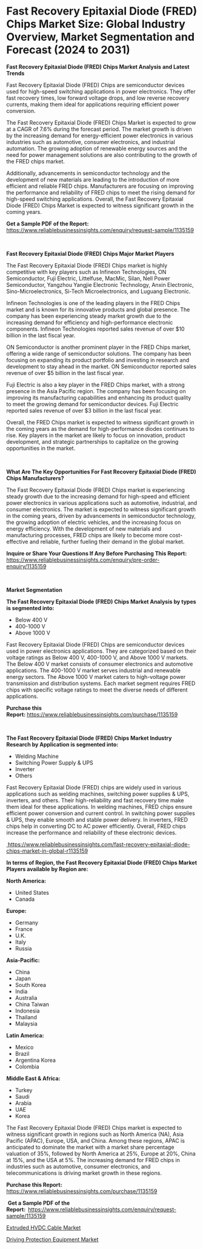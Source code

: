 <p><h1>Fast Recovery Epitaxial Diode (FRED) Chips Market Size: Global Industry Overview, Market Segmentation and Forecast (2024 to 2031)</h1></p><p><strong>Fast Recovery Epitaxial Diode (FRED) Chips Market Analysis and Latest Trends</strong></p>
<p><p>Fast Recovery Epitaxial Diode (FRED) Chips are semiconductor devices used for high-speed switching applications in power electronics. They offer fast recovery times, low forward voltage drops, and low reverse recovery currents, making them ideal for applications requiring efficient power conversion.</p><p>The Fast Recovery Epitaxial Diode (FRED) Chips Market is expected to grow at a CAGR of 7.6% during the forecast period. The market growth is driven by the increasing demand for energy-efficient power electronics in various industries such as automotive, consumer electronics, and industrial automation. The growing adoption of renewable energy sources and the need for power management solutions are also contributing to the growth of the FRED chips market.</p><p>Additionally, advancements in semiconductor technology and the development of new materials are leading to the introduction of more efficient and reliable FRED chips. Manufacturers are focusing on improving the performance and reliability of FRED chips to meet the rising demand for high-speed switching applications. Overall, the Fast Recovery Epitaxial Diode (FRED) Chips Market is expected to witness significant growth in the coming years.</p></p>
<p><strong>Get a Sample PDF of the Report:&nbsp;</strong> <a href="https://www.reliablebusinessinsights.com/enquiry/request-sample/1135159">https://www.reliablebusinessinsights.com/enquiry/request-sample/1135159</a></p>
<p>&nbsp;</p>
<p><strong>Fast Recovery Epitaxial Diode (FRED) Chips Major Market Players</strong></p>
<p><p>The Fast Recovery Epitaxial Diode (FRED) Chips market is highly competitive with key players such as Infineon Technologies, ON Semiconductor, Fuji Electric, Littelfuse, MacMic, Silan, Nell Power Semiconductor, Yangzhou Yangjie Electronic Technology, Anxin Electronic, Sino-Microelectronics, Si-Tech Microelectronics, and Luguang Electronic.</p><p>Infineon Technologies is one of the leading players in the FRED Chips market and is known for its innovative products and global presence. The company has been experiencing steady market growth due to the increasing demand for efficiency and high-performance electronic components. Infineon Technologies reported sales revenue of over $10 billion in the last fiscal year.</p><p>ON Semiconductor is another prominent player in the FRED Chips market, offering a wide range of semiconductor solutions. The company has been focusing on expanding its product portfolio and investing in research and development to stay ahead in the market. ON Semiconductor reported sales revenue of over $5 billion in the last fiscal year.</p><p>Fuji Electric is also a key player in the FRED Chips market, with a strong presence in the Asia Pacific region. The company has been focusing on improving its manufacturing capabilities and enhancing its product quality to meet the growing demand for semiconductor devices. Fuji Electric reported sales revenue of over $3 billion in the last fiscal year.</p><p>Overall, the FRED Chips market is expected to witness significant growth in the coming years as the demand for high-performance diodes continues to rise. Key players in the market are likely to focus on innovation, product development, and strategic partnerships to capitalize on the growing opportunities in the market.</p></p>
<p>&nbsp;</p>
<p><strong>What Are The Key Opportunities For Fast Recovery Epitaxial Diode (FRED) Chips Manufacturers?</strong></p>
<p><p>The Fast Recovery Epitaxial Diode (FRED) Chips market is experiencing steady growth due to the increasing demand for high-speed and efficient power electronics in various applications such as automotive, industrial, and consumer electronics. The market is expected to witness significant growth in the coming years, driven by advancements in semiconductor technology, the growing adoption of electric vehicles, and the increasing focus on energy efficiency. With the development of new materials and manufacturing processes, FRED chips are likely to become more cost-effective and reliable, further fueling their demand in the global market.</p></p>
<p><strong>Inquire or Share Your Questions If Any Before Purchasing This Report:</strong> <a href="https://www.reliablebusinessinsights.com/enquiry/pre-order-enquiry/1135159">https://www.reliablebusinessinsights.com/enquiry/pre-order-enquiry/1135159</a></p>
<p>&nbsp;</p>
<p><strong>Market Segmentation</strong></p>
<p><strong>The Fast Recovery Epitaxial Diode (FRED) Chips Market Analysis by types is segmented into:</strong></p>
<p><ul><li>Below 400 V</li><li>400-1000 V</li><li>Above 1000 V</li></ul></p>
<p><p>Fast Recovery Epitaxial Diode (FRED) Chips are semiconductor devices used in power electronics applications. They are categorized based on their voltage ratings as Below 400 V, 400-1000 V, and Above 1000 V markets. The Below 400 V market consists of consumer electronics and automotive applications. The 400-1000 V market serves industrial and renewable energy sectors. The Above 1000 V market caters to high-voltage power transmission and distribution systems. Each market segment requires FRED chips with specific voltage ratings to meet the diverse needs of different applications.</p></p>
<p><strong>Purchase this Report:&nbsp;</strong><a href="https://www.reliablebusinessinsights.com/purchase/1135159">https://www.reliablebusinessinsights.com/purchase/1135159</a></p>
<p>&nbsp;</p>
<p><strong>The Fast Recovery Epitaxial Diode (FRED) Chips Market Industry Research by Application is segmented into:</strong></p>
<p><ul><li>Welding Machine</li><li>Switching Power Supply & UPS</li><li>Inverter</li><li>Others</li></ul></p>
<p><p>Fast Recovery Epitaxial Diode (FRED) chips are widely used in various applications such as welding machines, switching power supplies & UPS, inverters, and others. Their high-reliability and fast recovery time make them ideal for these applications. In welding machines, FRED chips ensure efficient power conversion and current control. In switching power supplies & UPS, they enable smooth and stable power delivery. In inverters, FRED chips help in converting DC to AC power efficiently. Overall, FRED chips increase the performance and reliability of these electronic devices.</p></p>
<p><a href="https://www.reliablebusinessinsights.com/fast-recovery-epitaxial-diode-chips-market-in-global-r1135159">&nbsp;https://www.reliablebusinessinsights.com/fast-recovery-epitaxial-diode-chips-market-in-global-r1135159</a></p>
<p><strong>In terms of Region, the Fast Recovery Epitaxial Diode (FRED) Chips Market Players available by Region are:</strong></p>
<p>
    <p> <strong> North America: </strong>
        <ul>
            <li>United States</li>
            <li>Canada</li>
        </ul>
        </p> 
    <p> <strong> Europe: </strong>
        <ul>
            <li>Germany</li>
            <li>France</li>
            <li>U.K.</li>
            <li>Italy</li>
            <li>Russia</li>
        </ul>
        </p> 
    <p> <strong> Asia-Pacific: </strong>
        <ul>
            <li>China</li>
            <li>Japan</li>
            <li>South Korea</li>
            <li>India</li>
            <li>Australia</li>
            <li>China Taiwan</li>
            <li>Indonesia</li>
            <li>Thailand</li>
            <li>Malaysia</li>
        </ul>
        </p> 
    <p> <strong> Latin America: </strong>
        <ul>
            <li>Mexico</li>
            <li>Brazil</li>
            <li>Argentina Korea</li>
            <li>Colombia</li>
        </ul>
        </p> 
    <p> <strong> Middle East & Africa: </strong>
        <ul>
            <li>Turkey</li>
            <li>Saudi</li>
            <li>Arabia</li>
            <li>UAE</li>
            <li>Korea</li>
        </ul>
    </p>
    </p>
<p><p>The Fast Recovery Epitaxial Diode (FRED) Chips market is expected to witness significant growth in regions such as North America (NA), Asia Pacific (APAC), Europe, USA, and China. Among these regions, APAC is anticipated to dominate the market with a market share percentage valuation of 35%, followed by North America at 25%, Europe at 20%, China at 15%, and the USA at 5%. The increasing demand for FRED chips in industries such as automotive, consumer electronics, and telecommunications is driving market growth in these regions.</p></p>
<p><strong>Purchase this Report: </strong><a href="https://www.reliablebusinessinsights.com/purchase/1135159">https://www.reliablebusinessinsights.com/purchase/1135159</a></p>
<p>&nbsp;<strong>Get a Sample PDF of the Report:&nbsp;&nbsp;</strong><a href="https://www.reliablebusinessinsights.com/enquiry/request-sample/1135159">https://www.reliablebusinessinsights.com/enquiry/request-sample/1135159</a></p>
<p><strong></strong></p>
<p><p><a href="https://github.com/JuliaFadel1922/Market-Research-Report-List-2/blob/main/extruded-hvdc-cable-market.md">Extruded HVDC Cable Market</a></p><p><a href="https://github.com/faniayasa/Market-Research-Report-List-1/blob/main/driving-protection-equipment-market.md">Driving Protection Equipment Market</a></p></p>